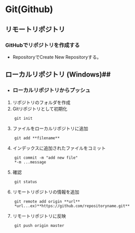 # Git(Github) #

## リモートリポジトリ ##
### GitHubでリポジトリを作成する ###
- RepositoryでCreate New Repositoryする。

## ローカルリポジトリ (Windows)##
- ### ローカルリポジトリからプッシュ ###
1. リポジトリのフォルダを作成
2. Gitリポジトリとして初期化　　
```
    git init
```
3. ファイルをローカルリポジトリに追加
```
    git add **filename**
```
4. インデックスに追加されたファイルをコミット    
```
    git commit -m "add new file"
    *-m ...message
```
5. 確認
```
    git status
```
6. リモートリポジトリの情報を追加
```
    git remote add origin **url**
    *url...ex)**https://github.com/repositoryname.git**
```
7. リモートリポジトリに反映
```
    git push origin master
```

